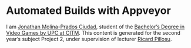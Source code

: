 # Automated Builds with Appveyor

I am [Jonathan Molina-Prados Ciudad](https://es.linkedin.com/in/jonathan-molina-prados-ciudad-366054129), student of the [Bachelor’s Degree in
Video Games by UPC at CITM](https://www.citm.upc.edu/ing/estudis/graus-videojocs).
This content is generated for the second year’s subject Project 2, under supervision of lecturer
[Ricard Pillosu](https://es.linkedin.com/in/ricardpillosu).

